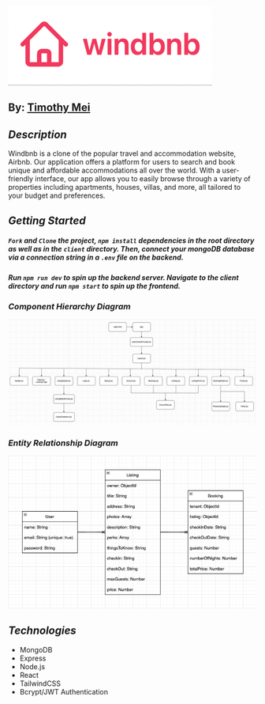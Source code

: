 ![Windbnb](/project_media/windbnb%20logo.jpg)

## By: [Timothy Mei](https://www.linkedin.com/in/timothymei/)

## **_Description_**

Windbnb is a clone of the popular travel and accommodation website, Airbnb. Our application offers a platform for users to search and book unique and affordable accommodations all over the world. With a user-friendly interface, our app allows you to easily browse through a variety of properties including apartments, houses, villas, and more, all tailored to your budget and preferences.

## **_Getting Started_**

##### `Fork` and `Clone` the project, `npm install` dependencies in the root directory as well as in the `client` directory. Then, connect your mongoDB database via a connection string in a `.env` file on the backend.

##### Run `npm run dev` to spin up the backend server. Navigate to the client directory and run `npm start` to spin up the frontend.

### **_Component Hierarchy Diagram_**

![Component Hierarchy Diagram](/project_media/windbnb_component_heirarchy_diagram.png)

### **_Entity Relationship Diagram_**

![ERD](/project_media/windbnb_entity_relation_diagram.png)

## **_Technologies_**

- MongoDB
- Express
- Node.js
- React
- TailwindCSS
- Bcrypt/JWT Authentication
